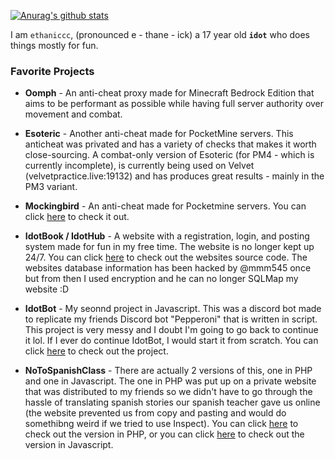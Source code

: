 [![Anurag's github stats](https://github-readme-stats.vercel.app/api?username=ethaniccc)](https://github.com/anuraghazra/github-readme-stats)

I am `ethaniccc`, (pronounced e - thane - ick) a 17 year old **`idot`** who does things mostly for fun.

### Favorite Projects

* **__Oomph__** - An anti-cheat proxy made for Minecraft Bedrock Edition that aims to be performant as possible while having full server authority over movement and combat.

* **__Esoteric__** - Another anti-cheat made for PocketMine servers. This anticheat was privated and has a variety of checks that makes it worth close-sourcing. A combat-only version of Esoteric (for PM4 - which is currently incomplete), is currently being used on Velvet (velvetpractice.live:19132) and has produces great results - mainly in the PM3 variant.

* **__Mockingbird__** - An anti-cheat made for Pocketmine servers. You can click [here](https://www.github.com/ethaniccc/Mockingbird) to check it out.

* **__IdotBook / IdotHub__** - A website with a registration, login, and posting system made for fun in my free time. The website is no longer kept up 24/7.
You can click [here](https://www.github.com/ethaniccc/IdotHub) to check out the websites source code. The websites database information has been hacked by
@mmm545 once but from then I used encryption and he can no longer SQLMap my website :D

* **__IdotBot__** - My seonnd project in Javascript. This was a discord bot made to replicate my friends Discord bot "Pepperoni" that is written in script. This project
is very messy and I doubt I'm going to go back to continue it lol. If I ever do continue IdotBot, I would start it from scratch. You can click [here](https://github.com/ethaniccc/IdotBot) to check out the project.

* **__NoToSpanishClass__** - There are actually 2 versions of this, one in PHP and one in Javascript. The one in PHP was put up on a private website that was distributed to my friends
so we didn't have to go through the hassle of translating spanish stories our spanish teacher gave us online (the website prevented us from copy and pasting and would do somethibng weird if we tried to use Inspect).
You can click [here](https://github.com/ethaniccc/no-to-spanish-class) to check out the version in PHP, or you can click [here](https://github.com/ethaniccc/no-to-spanish-class-js) to check out the version in Javascript.
